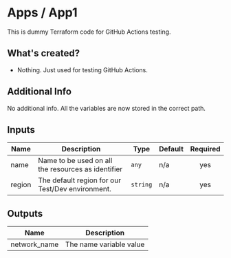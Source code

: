# Apps / App1

This is dummy Terraform code for GitHub Actions testing.


## What's created?

* Nothing. Just used for testing GitHub Actions.

## Additional Info

No additional info. All the variables are now stored in the correct path.

## Inputs

| Name | Description | Type | Default | Required |
|------|-------------|------|---------|:--------:|
| name | Name to be used on all the resources as identifier | `any` | n/a | yes |
| region | The default region for our Test/Dev environment. | `string` | n/a | yes |

## Outputs

| Name | Description |
|------|-------------|
| network\_name | The name variable value |